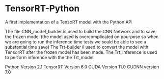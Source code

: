 # TensorRT-Python
A first implementation of a TensoRT model with the Python API

The file CNN_model_builder is used to build the CNN Network and to save the frozen model (the model used is overcomplicated on pourpose so when we are going to run the inference time tests we sould be able to see a substantial time save)
The Trt-builder il used to convert the model with TensorRT after the frozen model has been made.
The Trt_inference is used to perform inference with the the Trt_model.

Python Version 2.1
TensorRT Version 6.0
CUDA Version 11.0
CUDNN version 7.0

